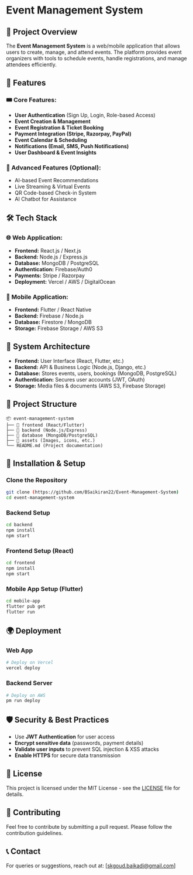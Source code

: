 # Event Management System

## 📌 Project Overview
The **Event Management System** is a web/mobile application that allows users to create, manage, and attend events. The platform provides event organizers with tools to schedule events, handle registrations, and manage attendees efficiently.

## 🚀 Features
### 🎟️ Core Features:
- **User Authentication** (Sign Up, Login, Role-based Access)
- **Event Creation & Management**
- **Event Registration & Ticket Booking**
- **Payment Integration (Stripe, Razorpay, PayPal)**
- **Event Calendar & Scheduling**
- **Notifications (Email, SMS, Push Notifications)**
- **User Dashboard & Event Insights**

### 🌟 Advanced Features (Optional):
- AI-based Event Recommendations
- Live Streaming & Virtual Events
- QR Code-based Check-in System
- AI Chatbot for Assistance

## 🛠️ Tech Stack
### 🌐 Web Application:
- **Frontend:** React.js / Next.js
- **Backend:** Node.js / Express.js
- **Database:** MongoDB / PostgreSQL
- **Authentication:** Firebase/Auth0
- **Payments:** Stripe / Razorpay
- **Deployment:** Vercel / AWS / DigitalOcean

### 📱 Mobile Application:
- **Frontend:** Flutter / React Native
- **Backend:** Firebase / Node.js
- **Database:** Firestore / MongoDB
- **Storage:** Firebase Storage / AWS S3

## 🎯 System Architecture
- **Frontend:** User Interface (React, Flutter, etc.)
- **Backend:** API & Business Logic (Node.js, Django, etc.)
- **Database:** Stores events, users, bookings (MongoDB, PostgreSQL)
- **Authentication:** Secures user accounts (JWT, OAuth)
- **Storage:** Media files & documents (AWS S3, Firebase Storage)

## 📂 Project Structure
```plaintext
📦 event-management-system
├── 📁 frontend (React/Flutter)
├── 📁 backend (Node.js/Express)
├── 📁 database (MongoDB/PostgreSQL)
├── 📁 assets (Images, icons, etc.)
└── README.md (Project documentation)
```

## 🔧 Installation & Setup
### Clone the Repository
```bash
git clone (https://github.com/BSaikiran22/Event-Management-System)
cd event-management-system
```

### Backend Setup
```bash
cd backend
npm install
npm start
```

### Frontend Setup (React)
```bash
cd frontend
npm install
npm start
```

### Mobile App Setup (Flutter)
```bash
cd mobile-app
flutter pub get
flutter run
```

## 🌍 Deployment
### Web App
```bash
# Deploy on Vercel
vercel deploy
```

### Backend Server
```bash
# Deploy on AWS
pm run deploy
```

## 🛡️ Security & Best Practices
- Use **JWT Authentication** for user access
- **Encrypt sensitive data** (passwords, payment details)
- **Validate user inputs** to prevent SQL injection & XSS attacks
- **Enable HTTPS** for secure data transmission

## 📜 License
This project is licensed under the MIT License - see the [LICENSE](LICENSE) file for details.

## 🙌 Contributing
Feel free to contribute by submitting a pull request. Please follow the contribution guidelines.

## 📞 Contact
For queries or suggestions, reach out at: [skgoud.baikadi@gmail.com]

